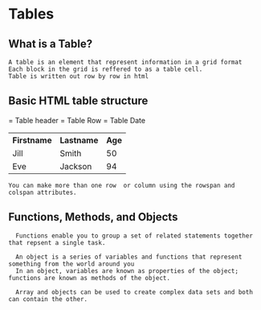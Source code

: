 # Tables 
  ## What is a Table?
    A table is an element that represent information in a grid format
    Each block in the grid is reffered to as a table cell.
    Table is written out row by row in html

  ## Basic HTML table structure
  <table style="width:100%">
  <tr>
    <th>Firstname</th> = Table header
    <th>Lastname</th>
    <th>Age</th>
  </tr> = Table Row
  <tr>
    <td>Jill</td> = Table Date
    <td>Smith</td>
    <td>50</td>
  </tr>
  <tr>
    <td>Eve</td>
    <td>Jackson</td>
    <td>94</td>
  </tr>
</table>

    You can make more than one row  or column using the rowspan and colspan attributes.

  ## Functions, Methods, and Objects
      Functions enable you to group a set of related statements together that repsent a single task.

      An object is a series of variables and functions that represent something from the world around you
      In an object, variables are known as properties of the object; functions are known as methods of the object.

      Array and objects can be used to create complex data sets and both can contain the other.
